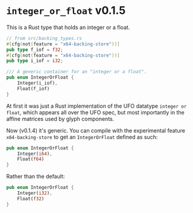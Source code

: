 # `integer_or_float` v0.1.5

This is a Rust type that holds an integer or a float.

```rust
// from src/backing_types.rs
#[cfg(not(feature = "x64-backing-store"))]
pub type f_iof = f32;
#[cfg(not(feature = "x64-backing-store"))]
pub type i_iof = i32;

/// A generic container for an "integer or a float".
pub enum IntegerOrFloat {
    Integer(i_iof),
    Float(f_iof)
}
```

At first it was just a Rust implementation of the UFO datatype `integer or float`, which appears all over the UFO spec, but most importantly in the affine matrices used by glyph components.

Now (v0.1.4) it's generic. You can compile with the experimental feature `x64-backing-store` to get an `IntegerOrFloat` defined as such:

```rust
pub enum IntegerOrFloat {
    Integer(i64),
    Float(f64)
}
```

Rather than the default:

```rust
pub enum IntegerOrFloat {
    Integer(i32),
    Float(f32)
}
```


